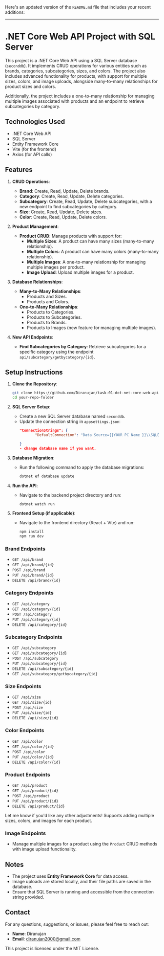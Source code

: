 Here's an updated version of the `README.md` file that includes your recent additions:

---

# .NET Core Web API Project with SQL Server

This project is a .NET Core Web API using a SQL Server database (`seconddb`). It implements CRUD operations for various entities such as brands, categories, subcategories, sizes, and colors. The project also includes advanced functionality for products, with support for multiple sizes, colors, and image uploads, alongside many-to-many relationships for product sizes and colors.

Additionally, the project includes a one-to-many relationship for managing multiple images associated with products and an endpoint to retrieve subcategories by category.

## Technologies Used

- .NET Core Web API
- SQL Server
- Entity Framework Core
- Vite (for the frontend)
- Axios (for API calls)

## Features

1. **CRUD Operations**:
   - **Brand**: Create, Read, Update, Delete brands.
   - **Category**: Create, Read, Update, Delete categories.
   - **Subcategory**: Create, Read, Update, Delete subcategories, with a new endpoint to find subcategories by category.
   - **Size**: Create, Read, Update, Delete sizes.
   - **Color**: Create, Read, Update, Delete colors.

2. **Product Management**:
   - **Product CRUD**: Manage products with support for:
     - **Multiple Sizes**: A product can have many sizes (many-to-many relationship).
     - **Multiple Colors**: A product can have many colors (many-to-many relationship).
     - **Multiple Images**: A one-to-many relationship for managing multiple images per product.
     - **Image Upload**: Upload multiple images for a product.

3. **Database Relationships**:
   - **Many-to-Many Relationships**:
     - Products and Sizes.
     - Products and Colors.
   - **One-to-Many Relationships**:
     - Products to Categories.
     - Products to Subcategories.
     - Products to Brands.
     - Products to Images (new feature for managing multiple images).

4. **New API Endpoints**:
   - **Find Subcategories by Category**: Retrieve subcategories for a specific category using the endpoint `api/subcategory/getbycategory/{id}`.

## Setup Instructions

1. **Clone the Repository**:
   ```bash
   git clone https://github.com/Diranujan/task-01-dot-net-core-web-api.git
   cd your-repo-folder
   ```

2. **SQL Server Setup**:
   - Create a new SQL Server database named `seconddb`.
   - Update the connection string in `appsettings.json`:
     ```json
     "ConnectionStrings": {
            "DefaultConnection": "Data Source={{YOUR PC Name }}\\SQLEXPRESS;Initial Catalog=seconddb;Integrated Security=True;Connect Timeout=30;Encrypt=True;Trust Server Certificate=True;Application Intent=ReadWrite;Multi Subnet Failover=False"

     }
     - change database name if you want.
     ```

3. **Database Migration**:
    
   - Run the following command to apply the database migrations:
     ```bash
     dotnet ef database update
     ```

4. **Run the API**:
   - Navigate to the backend project directory and run:
     ```bash
     dotnet watch run
     ```

5. **Frontend Setup (if applicable)**:
   - Navigate to the frontend directory (React + Vite) and run:
     ```bash
     npm install
     npm run dev
     ```


### Brand Endpoints
- `GET /api/brand`
- `GET /api/brand/{id}` 
- `POST /api/brand`
- `PUT /api/brand/{id}`
- `DELETE /api/brand/{id}`

### Category Endpoints
- `GET /api/category`
- `GET /api/category/{id}` 
- `POST /api/category`
- `PUT /api/category/{id}`
- `DELETE /api/category/{id}`

### Subcategory Endpoints
- `GET /api/subcategory`
- `GET /api/subcategory/{id}` 
- `POST /api/subcategory`
- `PUT /api/subcategory/{id}`
- `DELETE /api/subcategory/{id}`
- `GET /api/subcategory/getbycategory/{id}` 

### Size Endpoints
- `GET /api/size`
- `GET /api/size/{id}`
- `POST /api/size`
- `PUT /api/size/{id}`
- `DELETE /api/size/{id}`

### Color Endpoints
- `GET /api/color`
- `GET /api/color/{id}` 
- `POST /api/color`
- `PUT /api/color/{id}`
- `DELETE /api/color/{id}`

### Product Endpoints
- `GET /api/product`
- `GET /api/product/{id}` 
- `POST /api/product`
- `PUT /api/product/{id}`
- `DELETE /api/product/{id}`



Let me know if you'd like any other adjustments!
Supports adding multiple sizes, colors, and images for each product.

### Image Endpoints
- Manage multiple images for a product using the `Product` CRUD methods with image upload functionality.

## Notes

- The project uses **Entity Framework Core** for data access.
- Image uploads are stored locally, and their file paths are saved in the database.
- Ensure that SQL Server is running and accessible from the connection string provided.


## Contact

For any questions, suggestions, or issues, please feel free to reach out:

- **Name**: Diranujan
- **Email**: diranujan2000@gmail.com


This project is licensed under the MIT License.
